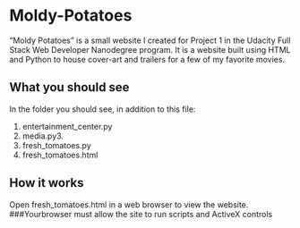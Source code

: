 # Moldy-Potatoes
“Moldy Potatoes” is a small website I created for Project 1 in the Udacity Full Stack Web Developer Nanodegree program.  It is a website built using HTML and Python to house cover-art and trailers for a few of my favorite movies. 

## What you should see 
In the folder you should see, in addition to this file:
1. entertainment_center.py
2. media.py3.
3. fresh_tomatoes.py
4. fresh_tomatoes.html 

## How it works  
Open fresh_tomatoes.html in a web browser to view the website.                  
###Yourbrowser must allow the site to run scripts and ActiveX controls

















